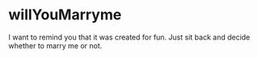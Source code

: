 # willYouMarryme

I want to remind you that it was created for fun. Just sit back and decide whether to marry me or not.
